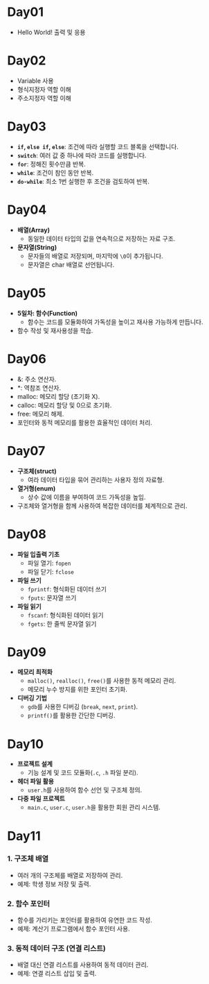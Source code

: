 # Day01
- Hello World! 출력 및 응용

# Day02
- Variable 사용
- 형식지정자 역할 이해
- 주소지정자 역할 이해

# Day03
- **`if`, `else if`, `else`**: 조건에 따라 실행할 코드 블록을 선택합니다.
- **`switch`**: 여러 값 중 하나에 따라 코드를 실행합니다.
- **`for`**: 정해진 횟수만큼 반복.
- **`while`**: 조건이 참인 동안 반복.
- **`do-while`**: 최소 1번 실행한 후 조건을 검토하여 반복.

# Day04
- **배열(Array)**
  - 동일한 데이터 타입의 값을 연속적으로 저장하는 자료 구조.
- **문자열(String)**
  - 문자들의 배열로 저장되며, 마지막에 `\0`이 추가됩니다.
  - 문자열은 char 배열로 선언됩니다.

# Day05
- **5일차: 함수(Function)**
  - 함수는 코드를 모듈화하여 가독성을 높이고 재사용 가능하게 만듭니다.
- 함수 작성 및 재사용성을 학습.

# Day06
- &: 주소 연산자.
- *: 역참조 연산자.
- malloc: 메모리 할당 (초기화 X).
- calloc: 메모리 할당 및 0으로 초기화.
- free: 메모리 해제.
- 포인터와 동적 메모리를 활용한 효율적인 데이터 처리.

# Day07
- **구조체(struct)**
  - 여라 데이터 타입을 묶어 관리하는 사용자 정의 자료형.
- **열거형(enum)**
  - 상수 값에 이름을 부여하여 코드 가독성을 높임.
- 구조체와 열거형을 함께 사용하여 복잡한 데이터를 체계적으로 관리.

# Day08
- **파일 입출력 기초**
  - 파일 열기: `fopen`
  - 파일 닫기: `fclose`
- **파일 쓰기**
  - `fprintf`: 형식화된 데이터 쓰기
  - `fputs`: 문자열 쓰기
- **파일 읽기**
  - `fscanf`: 형식화된 데이터 읽기
  - `fgets`: 한 줄씩 문자열 읽기

# Day09
- **메모리 최적화**
  - `malloc()`, `realloc()`, `free()`를 사용한 동적 메모리 관리.
  - 메모리 누수 방지를 위한 포인터 초기화.
- **디버깅 기법**
  - `gdb`를 사용한 디버깅 (`break`, `next`, `print`).
  - `printf()`를 활용한 간단한 디버깅.
# Day10
- **프로젝트 설계**
  - 기능 설계 및 코드 모듈화(`.c`, `.h` 파일 분리).
- **헤더 파일 활용**
  - `user.h`를 사용하여 함수 선언 및 구조체 정의.
- **다중 파일 프로젝트**
  - `main.c`, `user.c`, `user.h`을 활용한 회원 관리 시스템.

# Day11
### **1. 구조체 배열**
- 여러 개의 구조체를 배열로 저장하여 관리.
- 예제: 학생 정보 저장 및 출력.

### **2. 함수 포인터**
- 함수를 가리키는 포인터를 활용하여 유연한 코드 작성.
- 예제: 계산기 프로그램에서 함수 포인터 사용.

### **3. 동적 데이터 구조 (연결 리스트)**
- 배열 대신 연결 리스트를 사용하여 동적 데이터 관리.
- 예제: 연결 리스트 삽입 및 출력.
